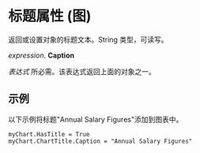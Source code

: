
# 标题属性 (图)

返回或设置对象的标题文本。String 类型，可读写。

 _expression_. **Caption**

 _表达式_ 所必需。该表达式返回上面的对象之一。


## 示例

以下示例将标题"Annual Salary Figures"添加到图表中。


```
myChart.HasTitle = True 
myChart.ChartTitle.Caption = "Annual Salary Figures" 

```

